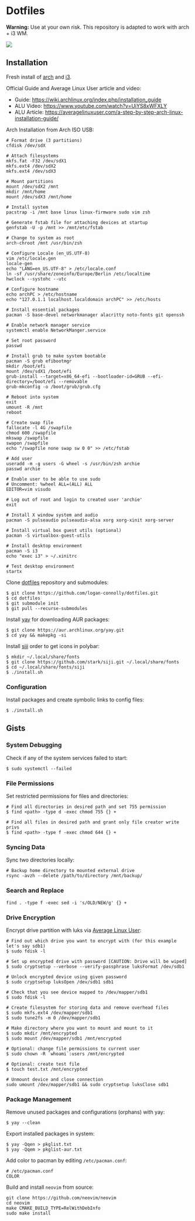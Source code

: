 # Dotfiles

**Warning:** Use at your own risk. This repository is adapted to work with arch + i3 WM.

![](static/screenshot.png)

## Installation

Fresh install of [arch](https://archlinux.org/) and [i3](https://i3wm.org/).

Official Guide and Average Linux User article and video:

- Guide: https://wiki.archlinux.org/index.php/installation_guide
- ALU Video: https://www.youtube.com/watch?v=UiYS8xWFXLY
- ALU Article: https://averagelinuxuser.com/a-step-by-step-arch-linux-installation-guide/

Arch Installation from Arch ISO USB:

```shell
# Format drive (3 partitions)
cfdisk /dev/sdX

# Attach filesystems
mkfs.fat -F32 /dev/sdX1
mkfs.ext4 /dev/sdX2
mkfs.ext4 /dev/sdX3

# Mount partitions
mount /dev/sdX2 /mnt
mkdir /mnt/home
mount /dev/sdX3 /mnt/home

# Install system
pacstrap -i /mnt base linux linux-firmware sudo vim zsh

# Generate fstab file for attaching devices at startup
genfstab -U -p /mnt >> /mnt/etc/fstab

# Change to system as root
arch-chroot /mnt /usr/bin/zsh

# Configure Locale (en_US.UTF-8)
vim /etc/locale.gen
locale-gen
echo "LANG=en_US.UTF-8" > /etc/locale.conf
ln -sf /usr/share/zoneinfo/Europe/Berlin /etc/localtime
hwclock --systohc --utc

# Configure hostname
echo archPC > /etc/hostname
echo "127.0.1.1 localhost.localdomain archPC" >> /etc/hosts

# Install essential packages
pacman -S base-devel networkmanager alacritty noto-fonts git openssh

# Enable network manager service
systemctl enable NetworkManger.service

# Set root password
passwd

# Install grub to make system bootable
pacman -S grub efibootmgr
mkdir /boot/efi
mount /dev/sdX1 /boot/efi
grub-install --target=x86_64-efi --bootloader-id=GRUB --efi-directory=/boot/efi --removable
grub-mkconfig -o /boot/grub/grub.cfg

# Reboot into system
exit
umount -R /mnt
reboot

# Create swap file
fallocate -l 4G /swapfile
chmod 600 /swapfile
mkswap /swapfile
swapon /swapfile
echo "/swapfile none swap sw 0 0" >> /etc/fstab

# Add user
useradd -m -g users -G wheel -s /usr/bin/zsh archie
passwd archie

# Enable user to be able to use sudo
# Uncomment: %wheel ALL=(ALL) ALL
EDITOR=vim visudo

# Log out of root and login to created user 'archie'
exit

# Install X window system and audio
pacman -S pulseaudio pulseaudio-alsa xorg xorg-xinit xorg-server

# Install virtual box guest utils (optional)
pacman -S virtualbox-guest-utils

# Install desktop environment
pacman -S i3
echo "exec i3" > ~/.xinitrc

# Test desktop environment
startx
```

Clone [dotfiles](https://github.com/logan-connolly/dotfiles) repository and submodules:

```shell
$ git clone https://github.com/logan-connolly/dotfiles.git
$ cd dotfiles
$ git submodule init
$ git pull --recurse-submodules
```

Install [yay](https://github.com/Jguer/yay) for downloading AUR packages:

```shell
$ git clone https://aur.archlinux.org/yay.git
$ cd yay && makepkg -si
```

Install [siji](https://github.com/stark/siji) order to get icons in polybar:

```shell
$ mkdir ~/.local/share/fonts
$ git clone https://github.com/stark/siji.git ~/.local/share/fonts
$ cd ~/.local/share/fonts/siji
$ ./install.sh
```

### Configuration

Install packages and create symbolic links to config files:

```shell
$ ./install.sh
```

## Gists

### System Debugging

Check if any of the system services failed to start:

```shell
$ sudo systemctl --failed
```

### File Permissions

Set restricted permissions for files and directories:

```shell
# Find all directories in desired path and set 755 permission
$ find <path> -type d -exec chmod 755 {} +

# Find all files in desired path and grant only file creator write privs
$ find <path> -type f -exec chmod 644 {} +
```

### Syncing Data

Sync two directories locally:

```shell
# Backup home directory to mounted external drive
rsync -avzh --delete /path/to/directory /mnt/backup/
```

### Search and Replace

```shell
find . -type f -exec sed -i 's/OLD/NEW/g' {} +
```

### Drive Encryption

Encrypt drive partition with luks via [Average Linux User](https://www.youtube.com/watch?v=ch-wzDyo-wU):

```
# Find out which drive you want to encrypt with (for this example let's say sdb1)
$ sudo fdisk -l

# Set up encrypted drive with password [CAUTION: Drive will be wiped]
$ sudo cryptsetup --verbose --verify-passphrase luksFormat /dev/sdb1

# Unlock encrypted device using given password
$ sudo cryptsetup luksOpen /dev/sdb1 sdb1

# Check that you see device mapped to /dev/mapper/sdb1
$ sudo fdisk -l

# Create filesystem for storing data and remove overhead files
$ sudo mkfs.ext4 /dev/mapper/sdb1
$ sudo tune2fs -m 0 /dev/mapper/sdb1

# Make directory where you want to mount and mount to it
$ sudo mkdir /mnt/encrypted
$ sudo mount /dev/mapper/sdb1 /mnt/encrypted

# Optional: change file permissions to current user
$ sudo chown -R `whoami`:users /mnt/encrypted

# Optional: create test file
$ touch test.txt /mnt/encrypted

# Unmount device and close connection
sudo umount /dev/mapper/sdb1 && sudo cryptsetup luksClose sdb1
```

### Package Management

Remove unused packages and configurations (orphans) with yay:

```shell
$ yay --clean
```
Export installed packages in system:

```shell
$ yay -Qqen > pkglist.txt
$ yay -Qqem > pkglist-aur.txt
```

Add color to pacman by editing `/etc/pacman.conf`:

```shell
# /etc/pacman.conf
COLOR
```

Build and install `neovim` from source:

```shell
git clone https://github.com/neovim/neovim
cd neovim
make CMAKE_BUILD_TYPE=RelWithDebInfo
sudo make install
```
